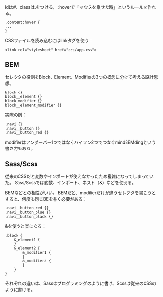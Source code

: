 idは#、classは.をつける。
:hoverで「マウスを乗せた時」というルールを作れる。
```
.content:hover {
...
}
```

CSSファイルを読み込むにはlinkタグを使う：
```
<link rel="stylesheet" href="css/app.css">
```

## BEM
セレクタの役割をBlock、Element、Modifierの3つの概念に分けて考える設計思想。
```
block {}
block__element {}
block_modifier {}
block__element_modifier {}
```
実際の例：
```
.navi {}
.navi__button {}
.navi__button_red {}
```
modifierはアンダーバー1つではなくハイフン2つでつなぐmindBEMdingという書き方もある。

## Sass/Scss
従来のCSSだと変数やインポートが使えなかったため複雑になってしまっていた。
Sass/Scssでは変数、インポート、ネスト（&）などを使える。

BEMなどとの相性がいい。
BEMだと、modifierだけが違うセレクタを書こうとすると、何度も同じBEを書く必要がある：
```
.navi__button_red {}
.navi__button_blue {}
.navi__button_black {}
```
&を使うと楽になる：
```
.block {
	&_element1 {
	}
	&_element2 {
		&_modifier1 {
		}
		&_modifier2 {
		}
	}
}
```

それぞれの違いは、Sassはプログラミングのように書け、Scssは従来のCSSのように書ける。